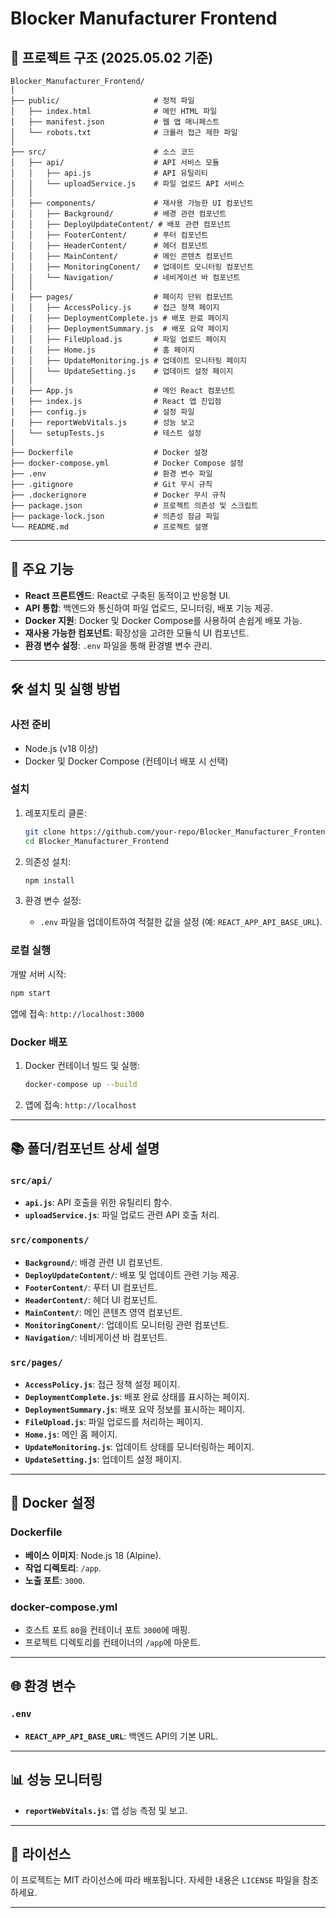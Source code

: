 # Blocker Manufacturer Frontend

## 📂 프로젝트 구조 (2025.05.02 기준)

```
Blocker_Manufacturer_Frontend/
│
├── public/                     # 정적 파일
│   ├── index.html              # 메인 HTML 파일
│   ├── manifest.json           # 웹 앱 매니페스트
│   └── robots.txt              # 크롤러 접근 제한 파일
│
├── src/                        # 소스 코드
│   ├── api/                    # API 서비스 모듈
│   │   ├── api.js              # API 유틸리티
│   │   └── uploadService.js    # 파일 업로드 API 서비스
│   │
│   ├── components/             # 재사용 가능한 UI 컴포넌트
│   │   ├── Background/         # 배경 관련 컴포넌트
│   │   ├── DeployUpdateContent/ # 배포 관련 컴포넌트
│   │   ├── FooterContent/      # 푸터 컴포넌트
│   │   ├── HeaderContent/      # 헤더 컴포넌트
│   │   ├── MainContent/        # 메인 콘텐츠 컴포넌트
│   │   ├── MonitoringConent/   # 업데이트 모니터링 컴포넌트
│   │   └── Navigation/         # 네비게이션 바 컴포넌트
│   │
│   ├── pages/                  # 페이지 단위 컴포넌트
│   │   ├── AccessPolicy.js     # 접근 정책 페이지
│   │   ├── DeploymentComplete.js # 배포 완료 페이지
│   │   ├── DeploymentSummary.js  # 배포 요약 페이지
│   │   ├── FileUpload.js       # 파일 업로드 페이지
│   │   ├── Home.js             # 홈 페이지
│   │   ├── UpdateMonitoring.js # 업데이트 모니터링 페이지
│   │   └── UpdateSetting.js    # 업데이트 설정 페이지
│   │
│   ├── App.js                  # 메인 React 컴포넌트
│   ├── index.js                # React 앱 진입점
│   ├── config.js               # 설정 파일
│   ├── reportWebVitals.js      # 성능 보고
│   └── setupTests.js           # 테스트 설정
│
├── Dockerfile                  # Docker 설정
├── docker-compose.yml          # Docker Compose 설정
├── .env                        # 환경 변수 파일
├── .gitignore                  # Git 무시 규칙
├── .dockerignore               # Docker 무시 규칙
├── package.json                # 프로젝트 의존성 및 스크립트
├── package-lock.json           # 의존성 잠금 파일
└── README.md                   # 프로젝트 설명
```

---

## 🚀 주요 기능

- **React 프론트엔드**: React로 구축된 동적이고 반응형 UI.
- **API 통합**: 백엔드와 통신하여 파일 업로드, 모니터링, 배포 기능 제공.
- **Docker 지원**: Docker 및 Docker Compose를 사용하여 손쉽게 배포 가능.
- **재사용 가능한 컴포넌트**: 확장성을 고려한 모듈식 UI 컴포넌트.
- **환경 변수 설정**: `.env` 파일을 통해 환경별 변수 관리.

---

## 🛠️ 설치 및 실행 방법

### 사전 준비
- Node.js (v18 이상)
- Docker 및 Docker Compose (컨테이너 배포 시 선택)

### 설치
1. 레포지토리 클론:
   ```bash
   git clone https://github.com/your-repo/Blocker_Manufacturer_Frontend.git
   cd Blocker_Manufacturer_Frontend
   ```

2. 의존성 설치:
   ```bash
   npm install
   ```

3. 환경 변수 설정:
   - `.env` 파일을 업데이트하여 적절한 값을 설정 (예: `REACT_APP_API_BASE_URL`).

### 로컬 실행
개발 서버 시작:
```bash
npm start
```
앱에 접속: `http://localhost:3000`

### Docker 배포
1. Docker 컨테이너 빌드 및 실행:
   ```bash
   docker-compose up --build
   ```
2. 앱에 접속: `http://localhost`

---

## 📚 폴더/컴포넌트 상세 설명

### `src/api/`
- **`api.js`**: API 호출을 위한 유틸리티 함수.
- **`uploadService.js`**: 파일 업로드 관련 API 호출 처리.

### `src/components/`
- **`Background/`**: 배경 관련 UI 컴포넌트.
- **`DeployUpdateContent/`**: 배포 및 업데이트 관련 기능 제공.
- **`FooterContent/`**: 푸터 UI 컴포넌트.
- **`HeaderContent/`**: 헤더 UI 컴포넌트.
- **`MainContent/`**: 메인 콘텐츠 영역 컴포넌트.
- **`MonitoringConent/`**: 업데이트 모니터링 관련 컴포넌트.
- **`Navigation/`**: 네비게이션 바 컴포넌트.

### `src/pages/`
- **`AccessPolicy.js`**: 접근 정책 설정 페이지.
- **`DeploymentComplete.js`**: 배포 완료 상태를 표시하는 페이지.
- **`DeploymentSummary.js`**: 배포 요약 정보를 표시하는 페이지.
- **`FileUpload.js`**: 파일 업로드를 처리하는 페이지.
- **`Home.js`**: 메인 홈 페이지.
- **`UpdateMonitoring.js`**: 업데이트 상태를 모니터링하는 페이지.
- **`UpdateSetting.js`**: 업데이트 설정 페이지.

---

## 🐳 Docker 설정

### Dockerfile
- **베이스 이미지**: Node.js 18 (Alpine).
- **작업 디렉토리**: `/app`.
- **노출 포트**: `3000`.

### docker-compose.yml
- 호스트 포트 `80`을 컨테이너 포트 `3000`에 매핑.
- 프로젝트 디렉토리를 컨테이너의 `/app`에 마운트.

---

## 🌐 환경 변수

### `.env`
- **`REACT_APP_API_BASE_URL`**: 백엔드 API의 기본 URL.

---

## 📊 성능 모니터링

- **`reportWebVitals.js`**: 앱 성능 측정 및 보고.

---

## 📄 라이선스

이 프로젝트는 MIT 라이선스에 따라 배포됩니다. 자세한 내용은 `LICENSE` 파일을 참조하세요.

---